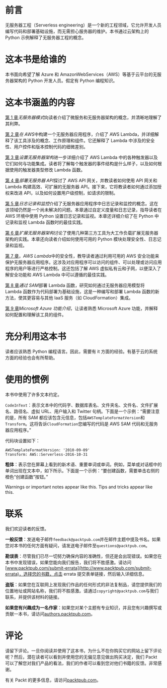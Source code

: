 # 前言

无服务器工程（Serverless engineering）是一个新的工程领域，它允许开发人员编写代码和部署基础设施，而无需担心服务器的维护。本书通过云架构上的 Python 示例解释了无服务器工程的概念。

# 这本书是给谁的

本书面向希望了解 Azure 和 AmazonWebServices（AWS）等基于云平台的无服务器架构的 Python 开发人员。假定有 Python 编程知识。

# 这本书涵盖的内容

[第 1 章](1.html)*无服务器模式*向读者介绍了微服务和无服务器架构的概念，并清晰地理解了其利弊。

[第 2 章](2.html)*在 AWS*中构建一个无服务器应用程序，介绍了 AWS Lambda，并详细解释了该工具涉及的概念、工作原理和组件。它还解释了 Lambda 中涉及的安全性、用户控件和版本控制代码的细微差别。

[第 3 章](2.html)*设置无服务器架构*进一步详细介绍了 AWS Lambda 中的各种触发器以及它们如何与功能集成。读者将了解每个触发器的事件结构是什么样子，以及如何根据使用的触发器类型修改 Lambda 函数。

[第 4 章](3.html)*部署无服务器 API*探讨了 AWS API 网关，并教读者如何使用 API 网关和 Lambda 构建高效、可扩展的无服务器 API。接下来，它将教读者如何通过添加授权来改进 API，以及如何设置用户级控制，如请求的限制。

[第 5 章](4.html)*日志记录和监控*介绍了无服务器应用程序中日志记录和监控的概念。这在该领域仍然是一个尚未解决的问题。本章通过自定义度量和日志记录，指导读者在 AWS 环境中使用 Python 设置日志记录和监视。本章还详细介绍了在 Python 中记录和监视 Lambda 函数时的最佳实践。

[第 6 章](5.html)*扩展无服务器架构*讨论了使用几种第三方工具为大工作负载扩展无服务器架构的实践。本章还向读者介绍如何使用可用的 Python 模块处理安全性、日志记录和监视。

[第 7 章](6.html)，*AWS Lambda*中的安全性，教导读者通过利用可用的 AWS 安全功能来保护无服务器应用程序。这涉及对应用程序可以访问的组件、可以处理或访问应用程序的用户等进行严格控制。这还包括了解 AWS 虚拟私有云和子网，以便深入了解安全功能和 AWS Lambda 中可以遵循的最佳实践。

[第 8 章](7.html)*通过 SAM*部署 Lambda 函数，研究如何通过无服务器应用模型将 Lambda 函数作为代码部署为基础设施，这是一种编写和部署 Lambda 函数的新方法，使其更容易与其他 IaaS 服务（如 CloudFormation）集成。

[第 9 章](8.html)*Microsoft Azure 功能介绍*，让读者熟悉 Microsoft Azure 功能，并解释如何配置和理解该工具的组件。

# 充分利用这本书

读者应该熟悉 Python 编程语言。因此，需要有 it 方面的经验。有基于云的系统方面的经验也会有所帮助。

# 使用的惯例

本书中使用了许多文本约定。

`CodeInText`：表示文本中的代码字、数据库表名、文件夹名、文件名、文件扩展名、路径名、虚拟 URL、用户输入和 Twitter 句柄。下面是一个示例：“需要注意的是，所有 SAM 都应该包含元信息，包括`AWSTemplateFormatVersion`和`Transform`。这将告诉`CloudFormation`您编写的代码是 AWS SAM 代码和无服务器应用程序。”

代码块设置如下：

```
AWSTemplateFormatVersion: '2010-09-09'
Transform: AWS::Serverless-2016-10-31
```

**粗体**：表示您在屏幕上看到的新术语、重要单词或单词。例如，菜单或对话框中的单词出现在文本中，如下所示。下面是一个示例：“要创建函数，需要单击右侧的橙色“创建函数”按钮。”

Warnings or important notes appear like this. Tips and tricks appear like this.

# 联系

我们欢迎读者的反馈。

**一般反馈**：发送电子邮件`feedback@packtpub.com`并在邮件主题中提及书名。如果您对本书的任何方面有疑问，请发送电子邮件至`questions@packtpub.com`。

**勘误表**：尽管我们已尽一切努力确保内容的准确性，但还是会出现错误。如果您在本书中发现错误，如果您能向我们报告，我们将不胜感激。请访问[www.packtpub.com/submit-errata](http://www.packtpub.com/submit-errata)，选择您的书籍，点击 errata 提交表单链接，然后输入详细信息。

**盗版**：如果您在互联网上发现我们作品的任何形式的非法复制品，请您提供我们的位置地址或网站名称，我们将不胜感激。请通过`copyright@packtpub.com`与我们联系，并提供该材料的链接。

**如果您有兴趣成为一名作家**：如果您对某个主题有专业知识，并且您有兴趣撰写或贡献一本书，请访问[authors.packtpub.com](http://authors.packtpub.com/)。

# 评论

请留下评论。一旦你阅读并使用了这本书，为什么不在你购买它的网站上留下评论呢？然后，潜在读者可以看到并使用您的无偏见意见做出购买决定，我们 Packt 可以了解您对我们产品的看法，我们的作者可以看到您对他们书籍的反馈。非常感谢。

有关 Packt 的更多信息，请访问[packtpub.com](https://www.packtpub.com/)。